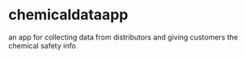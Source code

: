 # chemicaldataapp
an app for collecting data from distributors and giving customers the chemical safety info
